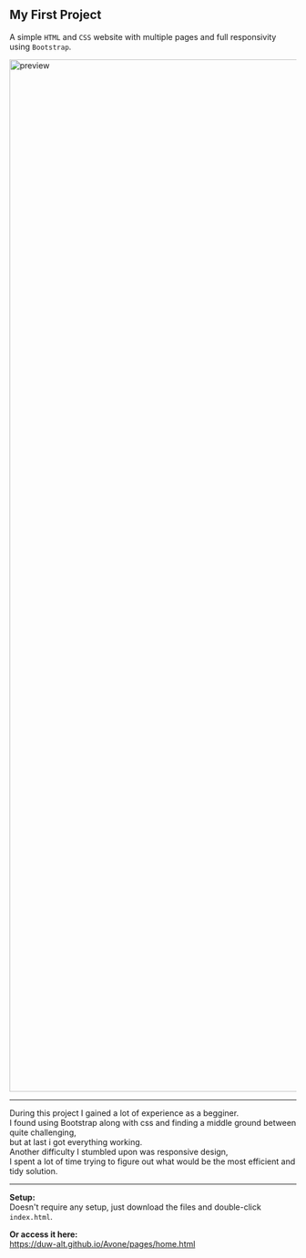 ## My First Project

A simple `HTML` and `CSS` website with multiple pages and full responsivity using `Bootstrap`.

<img width="3488" height="1813" alt="preview" src="https://github.com/user-attachments/assets/04237100-d25c-4eb4-807e-594fc9796729" />

---

During this project I gained a lot of experience as a begginer.  
I found using Bootstrap along with css and finding a middle ground between quite challenging,  
but at last i got everything working.  
Another difficulty I stumbled upon was responsive design,  
I spent a lot of time trying to figure out what would be the most efficient and tidy solution.

---

**Setup:**  
Doesn't require any setup, just download the files and double-click `index.html`.

**Or access it here:**  
https://duw-alt.github.io/Avone/pages/home.html
